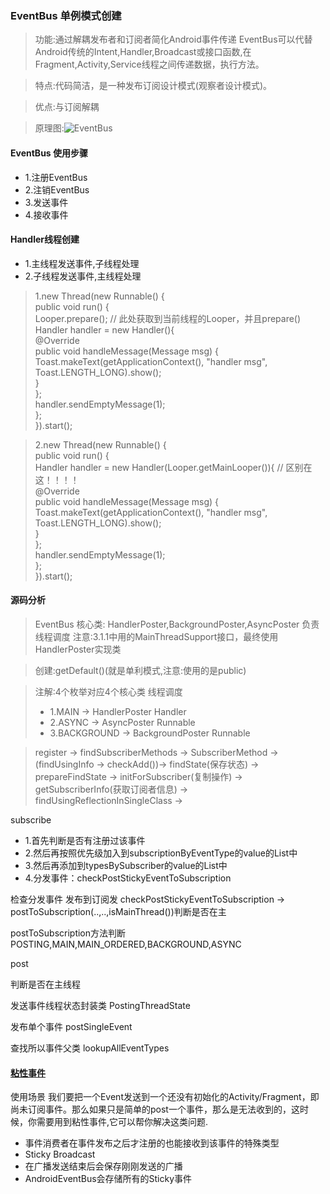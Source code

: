 ### EventBus 单例模式创建

> 功能:通过解耦发布者和订阅者简化Android事件传递
  EventBus可以代替Android传统的Intent,Handler,Broadcast或接口函数,在Fragment,Activity,Service线程之间传递数据，执行方法。

> 特点:代码简洁，是一种发布订阅设计模式(观察者设计模式)。

> 优点:与订阅解耦

> 原理图:![EventBus](https://baike.baidu.com/pic/EventBus/20461274/0/aa64034f78f0f736e9d6d1800355b319ebc41302?fr=lemma&ct=single#aid=0&pic=aa64034f78f0f736e9d6d1800355b319ebc41302)

#### EventBus 使用步骤

 * 1.注册EventBus
 * 2.注销EventBus
 * 3.发送事件
 * 4.接收事件
 
#### Handler线程创建

* 1.主线程发送事件,子线程处理
* 2.子线程发送事件,主线程处理

> 1.new Thread(new Runnable() {  
                public void run() {  
                    Looper.prepare();  // 此处获取到当前线程的Looper，并且prepare()  
                    Handler handler = new Handler(){  
                        @Override  
                        public void handleMessage(Message msg) {  
                            Toast.makeText(getApplicationContext(), "handler msg", Toast.LENGTH_LONG).show();  
                        }  
                    };  
                    handler.sendEmptyMessage(1);  
                };  
            }).start();
            
> 2.new Thread(new Runnable() {  
                public void run() {  
                    Handler handler = new Handler(Looper.getMainLooper()){ // 区别在这！！！！  
                        @Override  
                        public void handleMessage(Message msg) {  
                            Toast.makeText(getApplicationContext(), "handler msg", Toast.LENGTH_LONG).show();  
                        }  
                    };  
                    handler.sendEmptyMessage(1);  
                };  
            }).start();

#### 源码分析

> EventBus 核心类: HandlerPoster,BackgroundPoster,AsyncPoster 负责线程调度
> 注意:3.1.1中用的MainThreadSupport接口，最终使用HandlerPoster实现类

> 创建:getDefault()(就是单利模式,注意:使用的是public)

> 注解:4个枚举对应4个核心类 线程调度
> * 1.MAIN       -> HandlerPoster       Handler
> * 2.ASYNC      -> AsyncPoster         Runnable
> * 3.BACKGROUND -> BackgroundPoster    Runnable

> register -> findSubscriberMethods -> SubscriberMethod -> (findUsingInfo -> checkAdd())-> 
> findState(保存状态) -> prepareFindState -> initForSubscriber(复制操作) -> 
> getSubscriberInfo(获取订阅者信息) -> findUsingReflectionInSingleClass ->

subscribe

* 1.首先判断是否有注册过该事件
* 2.然后再按照优先级加入到subscriptionByEventType的value的List中
* 3.然后再添加到typesBySubscriber的value的List中
* 4.分发事件：checkPostStickyEventToSubscription

检查分发事件                            发布到订阅发
checkPostStickyEventToSubscription -> postToSubscription(..,..,isMainThread())判断是否在主

postToSubscription方法判断 POSTING,MAIN,MAIN_ORDERED,BACKGROUND,ASYNC 


post

判断是否在主线程

发送事件线程状态封装类
PostingThreadState

发布单个事件
postSingleEvent

查找所以事件父类
lookupAllEventTypes


#### [粘性事件](https://www.cnblogs.com/fuyaozhishang/p/7968059.html)

使用场景
我们要把一个Event发送到一个还没有初始化的Activity/Fragment，即尚未订阅事件。那么如果只是简单的post一个事件，那么是无法收到的，这时候，你需要用到粘性事件,它可以帮你解决这类问题.

* 事件消费者在事件发布之后才注册的也能接收到该事件的特殊类型
* Sticky Broadcast
* 在广播发送结束后会保存刚刚发送的广播
* AndroidEventBus会存储所有的Sticky事件

